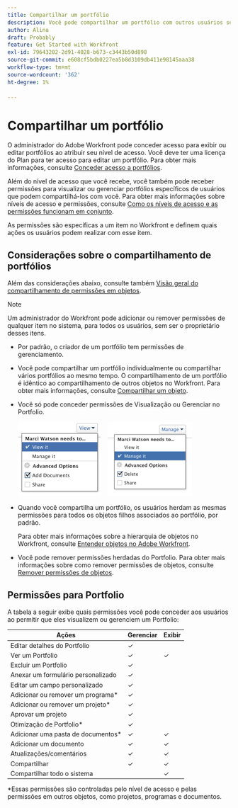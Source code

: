 ```yaml
---
title: Compartilhar um portfólio
description: Você pode compartilhar um portfólio com outros usuários se tiver permissões para acessá-lo.
author: Alina
draft: Probably
feature: Get Started with Workfront
exl-id: 79643202-2d91-4028-b673-c3443b50d898
source-git-commit: e608cf5bdb0227ea5b8d3109db411e98145aaa38
workflow-type: tm+mt
source-wordcount: '362'
ht-degree: 1%

---
```


# Compartilhar um portfólio

O administrador do Adobe Workfront pode conceder acesso para exibir ou editar portfólios ao atribuir seu nível de acesso. Você deve ter uma licença do Plan para ter acesso para editar um portfólio. Para obter mais informações, consulte [Conceder acesso a portfólios](../../administration-and-setup/add-users/configure-and-grant-access/grant-access-portfolios.md).

Além do nível de acesso que você recebe, você também pode receber permissões para visualizar ou gerenciar portfólios específicos de usuários que podem compartilhá-los com você. Para obter mais informações sobre níveis de acesso e permissões, consulte [Como os níveis de acesso e as permissões funcionam em conjunto](../../administration-and-setup/add-users/access-levels-and-object-permissions/how-access-levels-permissions-work-together.md).

As permissões são específicas a um item no Workfront e definem quais ações os usuários podem realizar com esse item.

## Considerações sobre o compartilhamento de portfólios

Além das considerações abaixo, consulte também [Visão geral do compartilhamento de permissões em objetos](../../workfront-basics/grant-and-request-access-to-objects/sharing-permissions-on-objects-overview.md).

>[!NOTE]
>
>Um administrador do Workfront pode adicionar ou remover permissões de qualquer item no sistema, para todos os usuários, sem ser o proprietário desses itens.

* Por padrão, o criador de um portfólio tem permissões de gerenciamento.
* Você pode compartilhar um portfólio individualmente ou compartilhar vários portfólios ao mesmo tempo. O compartilhamento de um portfólio é idêntico ao compartilhamento de outros objetos no Workfront. Para obter mais informações, consulte [Compartilhar um objeto](../../workfront-basics/grant-and-request-access-to-objects/share-an-object.md).

* Você só pode conceder permissões de Visualização ou Gerenciar no Portfolio.

   ![](assets/screen-shot-2014-01-23-at-12.45.15-pm.png)    ![](assets/screen-shot-2014-01-22-at-10.03.43-am-190x167.png)

* Quando você compartilha um portfólio, os usuários herdam as mesmas permissões para todos os objetos filhos associados ao portfólio, por padrão.

   Para obter mais informações sobre a hierarquia de objetos no Workfront, consulte [Entender objetos no Adobe Workfront](../../workfront-basics/navigate-workfront/workfront-navigation/understand-objects.md).

* Você pode remover permissões herdadas do Portfolio. Para obter mais informações sobre como remover permissões de objetos, consulte [Remover permissões de objetos](../../workfront-basics/grant-and-request-access-to-objects/remove-permissions-from-objects.md).

## Permissões para Portfolio

A tabela a seguir exibe quais permissões você pode conceder aos usuários ao permitir que eles visualizem ou gerenciem um Portfolio:

| **Ações** | **Gerenciar** | **Exibir** |
|---|---|---|
| Editar detalhes do Portfolio | ✓ |   |
| Ver um Portfolio | ✓ | ✓ |
| Excluir um Portfolio | ✓ |   |
| Anexar um formulário personalizado | ✓ |   |
| Editar um campo personalizado | ✓ |   |
| Adicionar ou remover um programa&#42; | ✓ |   |
| Adicionar ou remover um projeto&#42; | ✓ |   |
| Aprovar um projeto | ✓ |   |
| Otimização de Portfolio&#42; | ✓ |   |
| Adicionar uma pasta de documentos&#42; | ✓ | ✓ |
| Adicionar um documento | ✓ | ✓ |
| Atualizações/comentários | ✓ | ✓ |
| Compartilhar | ✓ | ✓ |
| Compartilhar todo o sistema |   | ✓ |

*Essas permissões são controladas pelo nível de acesso e pelas permissões em outros objetos, como projetos, programas e documentos.
